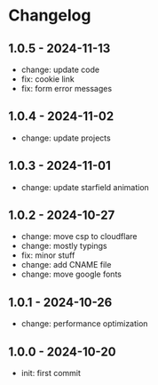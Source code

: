 # Changelog

## 1.0.5 - 2024-11-13

-   change: update code
-   fix: cookie link
-   fix: form error messages

## 1.0.4 - 2024-11-02

-   change: update projects

## 1.0.3 - 2024-11-01

-   change: update starfield animation

## 1.0.2 - 2024-10-27

-   change: move csp to cloudflare
-   change: mostly typings
-   fix: minor stuff
-   change: add CNAME file
-   change: move google fonts

## 1.0.1 - 2024-10-26

-   change: performance optimization

## 1.0.0 - 2024-10-20

-   init: first commit

